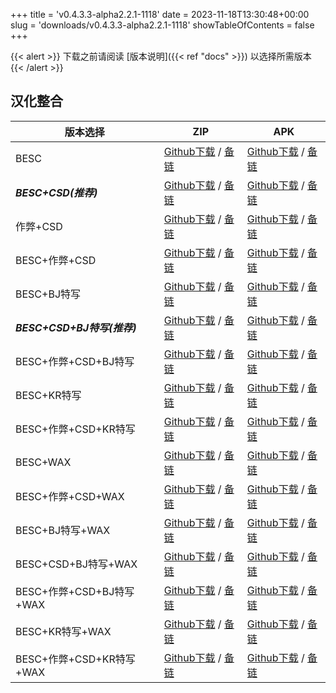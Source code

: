 
+++
title = 'v0.4.3.3-alpha2.2.1-1118'
date = 2023-11-18T13:30:48+00:00
slug = 'downloads/v0.4.3.3-alpha2.2.1-1118'
showTableOfContents = false
+++

{{< alert >}}
下载之前请阅读 [版本说明]({{< ref "docs" >}}) 以选择所需版本
{{< /alert >}}

## 汉化整合

|         版本选择          |                                                                                                                                                                              ZIP                                                                                                                                                                               |                                                                                                                                                                              APK                                                                                                                                                                               |
|---------------------------|----------------------------------------------------------------------------------------------------------------------------------------------------------------------------------------------------------------------------------------------------------------------------------------------------------------------------------------------------------------|----------------------------------------------------------------------------------------------------------------------------------------------------------------------------------------------------------------------------------------------------------------------------------------------------------------------------------------------------------------|
|BESC                       |[Github下载](https://github.com/sakarie9/DOL-CHS-MODS/releases/download/v0.4.3.3-alpha2.2.1-1118/DoL-0.4.3.3-chsmods-a2.2.1-besc-1118.zip ) / [备链](https://mirror.ghproxy.com/https://github.com/sakarie9/DOL-CHS-MODS/releases/download/v0.4.3.3-alpha2.2.1-1118/DoL-0.4.3.3-chsmods-a2.2.1-besc-1118.zip )                                                  |[Github下载](https://github.com/sakarie9/DOL-CHS-MODS/releases/download/v0.4.3.3-alpha2.2.1-1118/DoL-0.4.3.3-chsmods-a2.2.1-besc-1118.apk ) / [备链](https://mirror.ghproxy.com/https://github.com/sakarie9/DOL-CHS-MODS/releases/download/v0.4.3.3-alpha2.2.1-1118/DoL-0.4.3.3-chsmods-a2.2.1-besc-1118.apk )                                                  |
|***BESC+CSD(推荐)***       |[Github下载](https://github.com/sakarie9/DOL-CHS-MODS/releases/download/v0.4.3.3-alpha2.2.1-1118/DoL-0.4.3.3-chsmods-a2.2.1-besc-csd-1118.zip ) / [备链](https://mirror.ghproxy.com/https://github.com/sakarie9/DOL-CHS-MODS/releases/download/v0.4.3.3-alpha2.2.1-1118/DoL-0.4.3.3-chsmods-a2.2.1-besc-csd-1118.zip )                                          |[Github下载](https://github.com/sakarie9/DOL-CHS-MODS/releases/download/v0.4.3.3-alpha2.2.1-1118/DoL-0.4.3.3-chsmods-a2.2.1-besc-csd-1118.apk ) / [备链](https://mirror.ghproxy.com/https://github.com/sakarie9/DOL-CHS-MODS/releases/download/v0.4.3.3-alpha2.2.1-1118/DoL-0.4.3.3-chsmods-a2.2.1-besc-csd-1118.apk )                                          |
|作弊+CSD                   |[Github下载](https://github.com/sakarie9/DOL-CHS-MODS/releases/download/v0.4.3.3-alpha2.2.1-1118/DoL-0.4.3.3-chsmods-a2.2.1-cheat-csd-1118.zip ) / [备链](https://mirror.ghproxy.com/https://github.com/sakarie9/DOL-CHS-MODS/releases/download/v0.4.3.3-alpha2.2.1-1118/DoL-0.4.3.3-chsmods-a2.2.1-cheat-csd-1118.zip )                                        |[Github下载](https://github.com/sakarie9/DOL-CHS-MODS/releases/download/v0.4.3.3-alpha2.2.1-1118/DoL-0.4.3.3-chsmods-a2.2.1-cheat-csd-1118.apk ) / [备链](https://mirror.ghproxy.com/https://github.com/sakarie9/DOL-CHS-MODS/releases/download/v0.4.3.3-alpha2.2.1-1118/DoL-0.4.3.3-chsmods-a2.2.1-cheat-csd-1118.apk )                                        |
|BESC+作弊+CSD              |[Github下载](https://github.com/sakarie9/DOL-CHS-MODS/releases/download/v0.4.3.3-alpha2.2.1-1118/DoL-0.4.3.3-chsmods-a2.2.1-besc-cheat-csd-1118.zip ) / [备链](https://mirror.ghproxy.com/https://github.com/sakarie9/DOL-CHS-MODS/releases/download/v0.4.3.3-alpha2.2.1-1118/DoL-0.4.3.3-chsmods-a2.2.1-besc-cheat-csd-1118.zip )                              |[Github下载](https://github.com/sakarie9/DOL-CHS-MODS/releases/download/v0.4.3.3-alpha2.2.1-1118/DoL-0.4.3.3-chsmods-a2.2.1-besc-cheat-csd-1118.apk ) / [备链](https://mirror.ghproxy.com/https://github.com/sakarie9/DOL-CHS-MODS/releases/download/v0.4.3.3-alpha2.2.1-1118/DoL-0.4.3.3-chsmods-a2.2.1-besc-cheat-csd-1118.apk )                              |
|BESC+BJ特写                |[Github下载](https://github.com/sakarie9/DOL-CHS-MODS/releases/download/v0.4.3.3-alpha2.2.1-1118/DoL-0.4.3.3-chsmods-a2.2.1-besc-sideviewbj-1118.zip ) / [备链](https://mirror.ghproxy.com/https://github.com/sakarie9/DOL-CHS-MODS/releases/download/v0.4.3.3-alpha2.2.1-1118/DoL-0.4.3.3-chsmods-a2.2.1-besc-sideviewbj-1118.zip )                            |[Github下载](https://github.com/sakarie9/DOL-CHS-MODS/releases/download/v0.4.3.3-alpha2.2.1-1118/DoL-0.4.3.3-chsmods-a2.2.1-besc-sideviewbj-1118.apk ) / [备链](https://mirror.ghproxy.com/https://github.com/sakarie9/DOL-CHS-MODS/releases/download/v0.4.3.3-alpha2.2.1-1118/DoL-0.4.3.3-chsmods-a2.2.1-besc-sideviewbj-1118.apk )                            |
|***BESC+CSD+BJ特写(推荐)***|[Github下载](https://github.com/sakarie9/DOL-CHS-MODS/releases/download/v0.4.3.3-alpha2.2.1-1118/DoL-0.4.3.3-chsmods-a2.2.1-besc-csd-sideviewbj-1118.zip ) / [备链](https://mirror.ghproxy.com/https://github.com/sakarie9/DOL-CHS-MODS/releases/download/v0.4.3.3-alpha2.2.1-1118/DoL-0.4.3.3-chsmods-a2.2.1-besc-csd-sideviewbj-1118.zip )                    |[Github下载](https://github.com/sakarie9/DOL-CHS-MODS/releases/download/v0.4.3.3-alpha2.2.1-1118/DoL-0.4.3.3-chsmods-a2.2.1-besc-csd-sideviewbj-1118.apk ) / [备链](https://mirror.ghproxy.com/https://github.com/sakarie9/DOL-CHS-MODS/releases/download/v0.4.3.3-alpha2.2.1-1118/DoL-0.4.3.3-chsmods-a2.2.1-besc-csd-sideviewbj-1118.apk )                    |
|BESC+作弊+CSD+BJ特写       |[Github下载](https://github.com/sakarie9/DOL-CHS-MODS/releases/download/v0.4.3.3-alpha2.2.1-1118/DoL-0.4.3.3-chsmods-a2.2.1-besc-cheat-csd-sideviewbj-1118.zip ) / [备链](https://mirror.ghproxy.com/https://github.com/sakarie9/DOL-CHS-MODS/releases/download/v0.4.3.3-alpha2.2.1-1118/DoL-0.4.3.3-chsmods-a2.2.1-besc-cheat-csd-sideviewbj-1118.zip )        |[Github下载](https://github.com/sakarie9/DOL-CHS-MODS/releases/download/v0.4.3.3-alpha2.2.1-1118/DoL-0.4.3.3-chsmods-a2.2.1-besc-cheat-csd-sideviewbj-1118.apk ) / [备链](https://mirror.ghproxy.com/https://github.com/sakarie9/DOL-CHS-MODS/releases/download/v0.4.3.3-alpha2.2.1-1118/DoL-0.4.3.3-chsmods-a2.2.1-besc-cheat-csd-sideviewbj-1118.apk )        |
|BESC+KR特写                |[Github下载](https://github.com/sakarie9/DOL-CHS-MODS/releases/download/v0.4.3.3-alpha2.2.1-1118/DoL-0.4.3.3-chsmods-a2.2.1-besc-sideviewkr-1118.zip ) / [备链](https://mirror.ghproxy.com/https://github.com/sakarie9/DOL-CHS-MODS/releases/download/v0.4.3.3-alpha2.2.1-1118/DoL-0.4.3.3-chsmods-a2.2.1-besc-sideviewkr-1118.zip )                            |[Github下载](https://github.com/sakarie9/DOL-CHS-MODS/releases/download/v0.4.3.3-alpha2.2.1-1118/DoL-0.4.3.3-chsmods-a2.2.1-besc-sideviewkr-1118.apk ) / [备链](https://mirror.ghproxy.com/https://github.com/sakarie9/DOL-CHS-MODS/releases/download/v0.4.3.3-alpha2.2.1-1118/DoL-0.4.3.3-chsmods-a2.2.1-besc-sideviewkr-1118.apk )                            |
|BESC+作弊+CSD+KR特写       |[Github下载](https://github.com/sakarie9/DOL-CHS-MODS/releases/download/v0.4.3.3-alpha2.2.1-1118/DoL-0.4.3.3-chsmods-a2.2.1-besc-cheat-csd-sideviewkr-1118.zip ) / [备链](https://mirror.ghproxy.com/https://github.com/sakarie9/DOL-CHS-MODS/releases/download/v0.4.3.3-alpha2.2.1-1118/DoL-0.4.3.3-chsmods-a2.2.1-besc-cheat-csd-sideviewkr-1118.zip )        |[Github下载](https://github.com/sakarie9/DOL-CHS-MODS/releases/download/v0.4.3.3-alpha2.2.1-1118/DoL-0.4.3.3-chsmods-a2.2.1-besc-cheat-csd-sideviewkr-1118.apk ) / [备链](https://mirror.ghproxy.com/https://github.com/sakarie9/DOL-CHS-MODS/releases/download/v0.4.3.3-alpha2.2.1-1118/DoL-0.4.3.3-chsmods-a2.2.1-besc-cheat-csd-sideviewkr-1118.apk )        |
|BESC+WAX                   |[Github下载](https://github.com/sakarie9/DOL-CHS-MODS/releases/download/v0.4.3.3-alpha2.2.1-1118/DoL-0.4.3.3-chsmods-a2.2.1-besc-wax-1118.zip ) / [备链](https://mirror.ghproxy.com/https://github.com/sakarie9/DOL-CHS-MODS/releases/download/v0.4.3.3-alpha2.2.1-1118/DoL-0.4.3.3-chsmods-a2.2.1-besc-wax-1118.zip )                                          |[Github下载](https://github.com/sakarie9/DOL-CHS-MODS/releases/download/v0.4.3.3-alpha2.2.1-1118/DoL-0.4.3.3-chsmods-a2.2.1-besc-wax-1118.apk ) / [备链](https://mirror.ghproxy.com/https://github.com/sakarie9/DOL-CHS-MODS/releases/download/v0.4.3.3-alpha2.2.1-1118/DoL-0.4.3.3-chsmods-a2.2.1-besc-wax-1118.apk )                                          |
|BESC+作弊+CSD+WAX          |[Github下载](https://github.com/sakarie9/DOL-CHS-MODS/releases/download/v0.4.3.3-alpha2.2.1-1118/DoL-0.4.3.3-chsmods-a2.2.1-besc-wax-cheat-csd-1118.zip ) / [备链](https://mirror.ghproxy.com/https://github.com/sakarie9/DOL-CHS-MODS/releases/download/v0.4.3.3-alpha2.2.1-1118/DoL-0.4.3.3-chsmods-a2.2.1-besc-wax-cheat-csd-1118.zip )                      |[Github下载](https://github.com/sakarie9/DOL-CHS-MODS/releases/download/v0.4.3.3-alpha2.2.1-1118/DoL-0.4.3.3-chsmods-a2.2.1-besc-wax-cheat-csd-1118.apk ) / [备链](https://mirror.ghproxy.com/https://github.com/sakarie9/DOL-CHS-MODS/releases/download/v0.4.3.3-alpha2.2.1-1118/DoL-0.4.3.3-chsmods-a2.2.1-besc-wax-cheat-csd-1118.apk )                      |
|BESC+BJ特写+WAX            |[Github下载](https://github.com/sakarie9/DOL-CHS-MODS/releases/download/v0.4.3.3-alpha2.2.1-1118/DoL-0.4.3.3-chsmods-a2.2.1-besc-wax-sideviewbj-1118.zip ) / [备链](https://mirror.ghproxy.com/https://github.com/sakarie9/DOL-CHS-MODS/releases/download/v0.4.3.3-alpha2.2.1-1118/DoL-0.4.3.3-chsmods-a2.2.1-besc-wax-sideviewbj-1118.zip )                    |[Github下载](https://github.com/sakarie9/DOL-CHS-MODS/releases/download/v0.4.3.3-alpha2.2.1-1118/DoL-0.4.3.3-chsmods-a2.2.1-besc-wax-sideviewbj-1118.apk ) / [备链](https://mirror.ghproxy.com/https://github.com/sakarie9/DOL-CHS-MODS/releases/download/v0.4.3.3-alpha2.2.1-1118/DoL-0.4.3.3-chsmods-a2.2.1-besc-wax-sideviewbj-1118.apk )                    |
|BESC+CSD+BJ特写+WAX        |[Github下载](https://github.com/sakarie9/DOL-CHS-MODS/releases/download/v0.4.3.3-alpha2.2.1-1118/DoL-0.4.3.3-chsmods-a2.2.1-besc-wax-csd-sideviewbj-1118.zip ) / [备链](https://mirror.ghproxy.com/https://github.com/sakarie9/DOL-CHS-MODS/releases/download/v0.4.3.3-alpha2.2.1-1118/DoL-0.4.3.3-chsmods-a2.2.1-besc-wax-csd-sideviewbj-1118.zip )            |[Github下载](https://github.com/sakarie9/DOL-CHS-MODS/releases/download/v0.4.3.3-alpha2.2.1-1118/DoL-0.4.3.3-chsmods-a2.2.1-besc-wax-csd-sideviewbj-1118.apk ) / [备链](https://mirror.ghproxy.com/https://github.com/sakarie9/DOL-CHS-MODS/releases/download/v0.4.3.3-alpha2.2.1-1118/DoL-0.4.3.3-chsmods-a2.2.1-besc-wax-csd-sideviewbj-1118.apk )            |
|BESC+作弊+CSD+BJ特写+WAX   |[Github下载](https://github.com/sakarie9/DOL-CHS-MODS/releases/download/v0.4.3.3-alpha2.2.1-1118/DoL-0.4.3.3-chsmods-a2.2.1-besc-wax-cheat-csd-sideviewbj-1118.zip ) / [备链](https://mirror.ghproxy.com/https://github.com/sakarie9/DOL-CHS-MODS/releases/download/v0.4.3.3-alpha2.2.1-1118/DoL-0.4.3.3-chsmods-a2.2.1-besc-wax-cheat-csd-sideviewbj-1118.zip )|[Github下载](https://github.com/sakarie9/DOL-CHS-MODS/releases/download/v0.4.3.3-alpha2.2.1-1118/DoL-0.4.3.3-chsmods-a2.2.1-besc-wax-cheat-csd-sideviewbj-1118.apk ) / [备链](https://mirror.ghproxy.com/https://github.com/sakarie9/DOL-CHS-MODS/releases/download/v0.4.3.3-alpha2.2.1-1118/DoL-0.4.3.3-chsmods-a2.2.1-besc-wax-cheat-csd-sideviewbj-1118.apk )|
|BESC+KR特写+WAX            |[Github下载](https://github.com/sakarie9/DOL-CHS-MODS/releases/download/v0.4.3.3-alpha2.2.1-1118/DoL-0.4.3.3-chsmods-a2.2.1-besc-wax-sideviewkr-1118.zip ) / [备链](https://mirror.ghproxy.com/https://github.com/sakarie9/DOL-CHS-MODS/releases/download/v0.4.3.3-alpha2.2.1-1118/DoL-0.4.3.3-chsmods-a2.2.1-besc-wax-sideviewkr-1118.zip )                    |[Github下载](https://github.com/sakarie9/DOL-CHS-MODS/releases/download/v0.4.3.3-alpha2.2.1-1118/DoL-0.4.3.3-chsmods-a2.2.1-besc-wax-sideviewkr-1118.apk ) / [备链](https://mirror.ghproxy.com/https://github.com/sakarie9/DOL-CHS-MODS/releases/download/v0.4.3.3-alpha2.2.1-1118/DoL-0.4.3.3-chsmods-a2.2.1-besc-wax-sideviewkr-1118.apk )                    |
|BESC+作弊+CSD+KR特写+WAX   |[Github下载](https://github.com/sakarie9/DOL-CHS-MODS/releases/download/v0.4.3.3-alpha2.2.1-1118/DoL-0.4.3.3-chsmods-a2.2.1-besc-wax-cheat-csd-sideviewkr-1118.zip ) / [备链](https://mirror.ghproxy.com/https://github.com/sakarie9/DOL-CHS-MODS/releases/download/v0.4.3.3-alpha2.2.1-1118/DoL-0.4.3.3-chsmods-a2.2.1-besc-wax-cheat-csd-sideviewkr-1118.zip )|[Github下载](https://github.com/sakarie9/DOL-CHS-MODS/releases/download/v0.4.3.3-alpha2.2.1-1118/DoL-0.4.3.3-chsmods-a2.2.1-besc-wax-cheat-csd-sideviewkr-1118.apk ) / [备链](https://mirror.ghproxy.com/https://github.com/sakarie9/DOL-CHS-MODS/releases/download/v0.4.3.3-alpha2.2.1-1118/DoL-0.4.3.3-chsmods-a2.2.1-besc-wax-cheat-csd-sideviewkr-1118.apk )|
